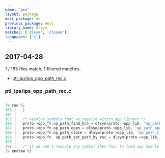 ```yaml
---
name: "psm"
layout: package
next_package: mc
previous_package: nest
library_name: dlsym
matches: ['dlsym', 'dlopen']
languages: ['c']
---
```

## 2017-04-28
1 / 165 files match, 1 filtered matches.

 - [ptl_ips/ips_opp_path_rec.c](#ptl_ipsips_opp_path_recc)

### ptl_ips/ips_opp_path_rec.c

```c

{% raw %}
383 |   }
384 |   
385 |   /* Resolve symbols that we require within opp library */
386 |   proto->opp_fn.op_path_find_hca = dlsym(proto->opp_lib, "op_path_find_hca");
387 |   proto->opp_fn.op_path_open = dlsym(proto->opp_lib, "op_path_open");
388 |   proto->opp_fn.op_path_close = dlsym(proto->opp_lib, "op_path_close");
389 |   proto->opp_fn. op_path_get_path_by_rec = dlsym(proto->opp_lib, "op_path_get_path_by_rec");
390 |   
391 |   /* If we can't resovle any symbol then fail to load opp module */  
{% endraw %}

```